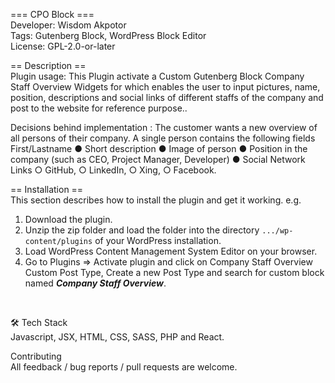=== CPO Block ===<BR>
Developer:         Wisdom Akpotor<BR>
Tags:              Gutenberg Block, WordPress Block Editor<BR>
License:           GPL-2.0-or-later
<BR>
  
== Description ==<BR>
Plugin usage: This Plugin activate a Custom Gutenberg Block Company Staff Overview Widgets for which enables the user to input pictures, name, position, descriptions and social links of different staffs of the company and post to the website for reference purpose..
<BR>
  
Decisions behind implementation : The customer wants a new overview of all persons of their company. A single person contains the following fields First/Lastname ● Short description ● Image of person ● Position in the company (such as CEO, Project Manager, Developer) ● Social Network Links ○ GitHub, ○ LinkedIn, ○ Xing, ○ Facebook.
<BR>
  
== Installation == <BR>
This section describes how to install the plugin and get it working.
e.g.
1. Download the plugin. 
2. Unzip the zip folder and load the folder into the directory `.../wp-content/plugins` of your WordPress installation. 
3. Load WordPress Content Management System Editor on your browser.
4. Go to Plugins => Activate plugin and click on Company Staff Overview Custom Post Type, Create a new Post Type and search for custom block named <b><i>Company Staff Overview</i></b>.
<BR>
  
🛠 Tech Stack <BR>
Javascript, JSX, HTML, CSS, SASS, PHP and React.
<BR>
  
Contributing<BR>
All feedback / bug reports / pull requests are welcome.
